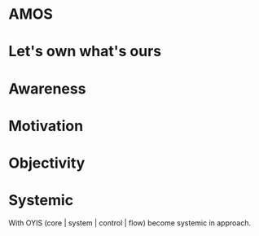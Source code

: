 AMOS
=
Let's own what's ours
=

Awareness
=


Motivation  
=

Objectivity  
=

Systemic
=
With OYIS (core | system | control | flow) become systemic in approach.